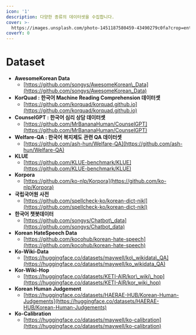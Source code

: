 ```yaml
---
icon: '1'
description: 다양한 종류의 데이터셋을 수집합니다.
cover: >-
  https://images.unsplash.com/photo-1451187580459-43490279c0fa?crop=entropy&cs=srgb&fm=jpg&ixid=M3wxOTcwMjR8MHwxfHNlYXJjaHwxMHx8dGFidWxhciUyMGRhdGF8ZW58MHx8fHwxNzMwNjE5NTk1fDA&ixlib=rb-4.0.3&q=85
coverY: 0
---
```


# Dataset

* **AwesomeKorean Data**
  * [https://github.com/songys/AwesomeKorean\_Data](https://github.com/songys/AwesomeKorean_Data)
* **KorQuad : 한국어 Machine Reading Comprehension 데이터셋**
  * [https://github.com/korquad/korquad.github.io](https://github.com/korquad/korquad.github.io)
* **CounselGPT : 한국어 심리 상담 데이터셋**
  * [https://github.com/MrBananaHuman/CounselGPT](https://github.com/MrBananaHuman/CounselGPT)
* **Welfare-QA : 한국어 복지제도 관련 QA 데이터셋**
  * [https://github.com/ash-hun/Welfare-QA](https://github.com/ash-hun/Welfare-QA)
* **KLUE**
  * [https://github.com/KLUE-benchmark/KLUE](https://github.com/KLUE-benchmark/KLUE)
* **Korpora**
  * [https://github.com/ko-nlp/Korpora](https://github.com/ko-nlp/Korpora)
* **국립국어원 사전**
  * [https://github.com/spellcheck-ko/korean-dict-nikl](https://github.com/spellcheck-ko/korean-dict-nikl)
* **한국어 챗봇데이터**
  * [https://github.com/songys/Chatbot\_data](https://github.com/songys/Chatbot_data)
* **Korean HateSpeech Data**
  * [https://github.com/kocohub/korean-hate-speech](https://github.com/kocohub/korean-hate-speech)
* **Ko-Wiki-Data**
  * [https://huggingface.co/datasets/maywell/ko\_wikidata\_QA](https://huggingface.co/datasets/maywell/ko_wikidata_QA)
* **Kor-Wiki-Hop**
  * [https://huggingface.co/datasets/KETI-AIR/kor\_wiki\_hop](https://huggingface.co/datasets/KETI-AIR/kor_wiki_hop)
* **Korean Human Judgement**
  * [https://huggingface.co/datasets/HAERAE-HUB/Korean-Human-Judgements](https://huggingface.co/datasets/HAERAE-HUB/Korean-Human-Judgements)
* **Ko-Calibration**
  * [https://huggingface.co/datasets/maywell/ko-calibration](https://huggingface.co/datasets/maywell/ko-calibration)

